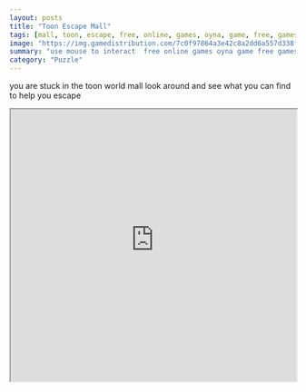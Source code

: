 ```yaml
---
layout: posts
title: "Toon Escape Mall"
tags: [mall, toon, escape, free, online, games, oyna, game, free, games, play, play, games]
image: "https://img.gamedistribution.com/7c0f97864a3e42c8a2dd6a557d338f7f.jpg"
summary: "use mouse to interact  free online games oyna game free games play play games"
category: "Puzzle"
---
```


you are stuck in the toon world mall look around and see what you can find to help you escape

<iframe width="100%" height="480px;" src="https://flash.gamedistribution.com?game=7c0f97864a3e42c8a2dd6a557d338f7f"></iframe>